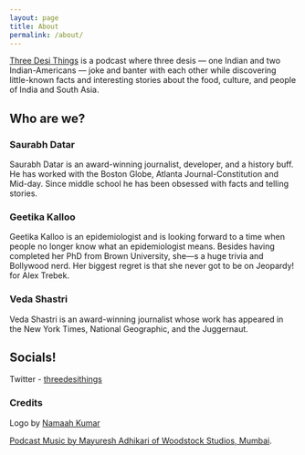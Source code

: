 ```yaml
---
layout: page
title: About
permalink: /about/
---
```


[Three Desi Things](https://threedesithings.com) is a podcast where three desis &mdash; one Indian and two Indian-Americans &mdash; joke and banter with each other while discovering little-known facts and interesting stories about the food, culture, and people of India and South Asia.

## Who are we?

### Saurabh Datar

Saurabh Datar is an award-winning journalist, developer, and a history buff. He has worked with the Boston Globe, Atlanta Journal-Constitution and Mid-day. Since middle school he has been obsessed with facts and telling stories.

### Geetika Kalloo

Geetika Kalloo is an epidemiologist and is looking forward to a time when people no longer know what an epidemiologist means. Besides having completed her PhD from Brown University, she&mdash;s a huge trivia and Bollywood nerd. Her biggest regret is that she never got to be on Jeopardy! for Alex Trebek.


### Veda Shastri

Veda Shastri is an award-winning journalist whose work has appeared in the New York Times, National Geographic, and the Juggernaut.

## Socials!

Twitter - [threedesithings](https://www.twitter.com/threedesithings)

### Credits

Logo by [Namaah Kumar](https://www.behance.net/DearAnyone)

[Podcast Music by Mayuresh Adhikari of Woodstock Studios, Mumbai](http://www.woodstockstudios.in/). 
